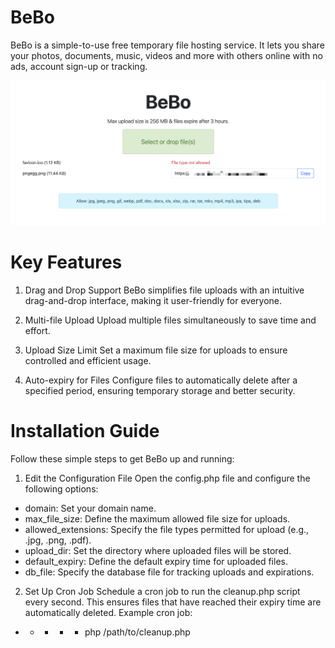 # BeBo
BeBo is a simple-to-use free temporary file hosting service. It lets you share your photos, documents, music, videos and more with others online with no ads, account sign-up or tracking.

![Screenshot of BeBo](https://github.com/arm64x/BeBo/blob/main/ScreenShot.png)

# Key Features
1. Drag and Drop Support
BeBo simplifies file uploads with an intuitive drag-and-drop interface, making it user-friendly for everyone.

2. Multi-file Upload
Upload multiple files simultaneously to save time and effort.

3. Upload Size Limit
Set a maximum file size for uploads to ensure controlled and efficient usage.

4. Auto-expiry for Files
Configure files to automatically delete after a specified period, ensuring temporary storage and better security.

# Installation Guide
Follow these simple steps to get BeBo up and running:

1. Edit the Configuration File
Open the config.php file and configure the following options:
- domain: Set your domain name.
- max_file_size: Define the maximum allowed file size for uploads.
- allowed_extensions: Specify the file types permitted for upload (e.g., .jpg, .png, .pdf).
- upload_dir: Set the directory where uploaded files will be stored.
- default_expiry: Define the default expiry time for uploaded files.
- db_file: Specify the database file for tracking uploads and expirations.
  
2. Set Up Cron Job
Schedule a cron job to run the cleanup.php script every second. This ensures files that have reached their expiry time are automatically deleted.
Example cron job:
* * * * * php /path/to/cleanup.php
       

